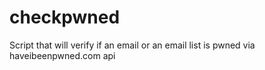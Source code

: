 # checkpwned
Script that will verify if an email or an email list is pwned via haveibeenpwned.com api
